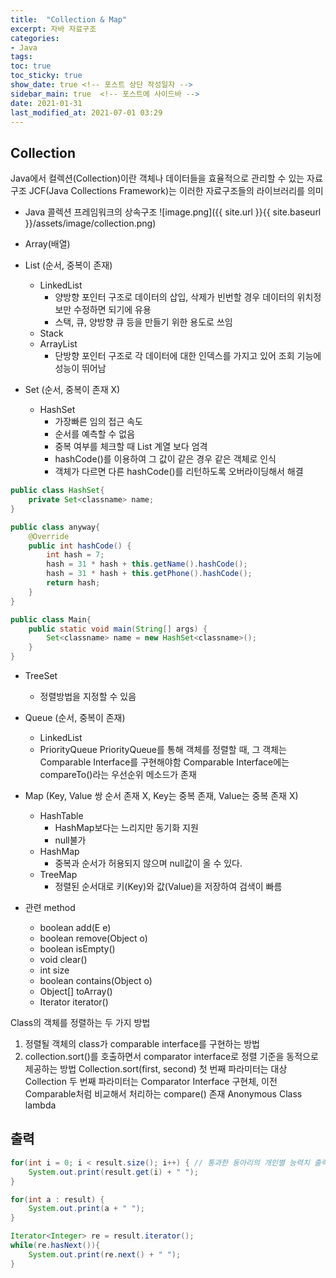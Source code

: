 ```yaml
---
title:  "Collection & Map"
excerpt: 자바 자료구조
categories: 
- Java
tags:
toc: true
toc_sticky: true
show_date: true <!-- 포스트 상단 작성일자 -->
sidebar_main: true  <!-- 포스트에 사이드바 -->
date: 2021-01-31
last_modified_at: 2021-07-01 03:29
---
```

## Collection
Java에서 컬렉션(Collection)이란 객체나 데이터들을 효율적으로 관리할 수 있는 자료구조
JCF(Java Collections Framework)는 이러한 자료구조들의 라이브러리를 의미

- Java 콜렉션 프레임워크의 상속구조
![image.png]({{ site.url }}{{ site.baseurl }}/assets/image/collection.png)

- Array(배열)

- List (순서, 중복이 존재)
  - LinkedList
    - 양방향 포인터 구조로 데이터의 삽입, 삭제가 빈번할 경우 데이터의 위치정보만 수정하면 되기에 유용
    - 스택, 큐, 양방향 큐 등을 만들기 위한 용도로 쓰임
  - Stack
  - ArrayList
    - 단방향 포인터 구조로 각 데이터에 대한 인덱스를 가지고 있어 조회 기능에 성능이 뛰어남
  
- Set (순서, 중복이 존재 X)
  - HashSet
    - 가장빠른 임의 접근 속도
    - 순서를 예측할 수 없음 
    - 중복 여부를 체크할 때 List 계열 보다 엄격
    - hashCode()를 이용하여 그 값이 같은 경우 같은 객체로 인식
    - 객체가 다르면 다른 hashCode()를 리턴하도록 오버라이딩해서 해결
  
```java
public class HashSet{
    private Set<classname> name;
}

public class anyway{
    @Override
    public int hashCode() {
        int hash = 7;
        hash = 31 * hash + this.getName().hashCode();
        hash = 31 * hash + this.getPhone().hashCode();
        return hash;
    }
}

public class Main{
    public static void main(String[] args) {
        Set<classname> name = new HashSet<classname>();
    }
}
```

  - TreeSet
    - 정렬방법을 지정할 수 있음
    
- Queue (순서, 중복이 존재)
  - LinkedList
  - PriorityQueue
    PriorityQueue를 통해 객체를 정렬할 때, 그 객체는 Comparable Interface를 구현해야함
    Comparable Interface에는 compareTo()라는 우선순위 메소드가 존재
    
- Map (Key, Value 쌍 순서 존재 X, Key는 중복 존재, Value는 중복 존재 X)
  - HashTable
    - HashMap보다는 느리지만 동기화 지원
    - null불가
  - HashMap
    - 중복과 순서가 허용되지 않으며 null값이 올 수 있다.
  - TreeMap
    - 정렬된 순서대로 키(Key)와 값(Value)을 저장하여 검색이 빠름

- 관련 method
  - boolean add(E e)
  - boolean remove(Object o)
  - boolean isEmpty()
  - void clear()
  - int size
  - boolean contains(Object o)
  - Object[] toArray()
  - Iterator<E> iterator()
 
Class의 객체를 정렬하는 두 가지 방법

1. 정렬될 객체의 class가 comparable interface를 구현하는 방법
2. collection.sort()를 호출하면서 comparator interface로 정렬 기준을 동적으로 제공하는 방법
Collection.sort(first, second)
첫 번째 파라미터는 대상 Collection
두 번째 파라미터는 Comparator Interface 구현체, 이전 Comparable처럼 비교해서 처리하는 compare() 존재
Anonymous Class
lambda
   
## 출력
```java
for(int i = 0; i < result.size(); i++) { // 통과한 동아리의 개인별 능력치 출력
    System.out.print(result.get(i) + " ");
}

for(int a : result) {
    System.out.print(a + " ");
}

Iterator<Integer> re = result.iterator();
while(re.hasNext()){
    System.out.print(re.next() + " ");
}
```